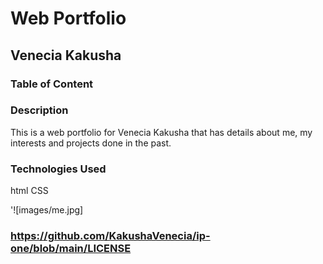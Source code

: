 # Web Portfolio
## Venecia Kakusha
### Table of Content
### Description
This is a web portfolio for Venecia Kakusha that has details about me, my interests and projects done in the past.
### Technologies Used
html 
CSS

'![images/me.jpg]
### https://github.com/KakushaVenecia/ip-one/blob/main/LICENSE

